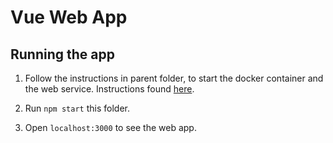 # Vue Web App

## Running the app
1. Follow the instructions in parent folder,
to start the docker container and the web service.
   Instructions found [here](../README.md).

2. Run ``npm start`` this folder.

3. Open ``localhost:3000`` to see the web app.
